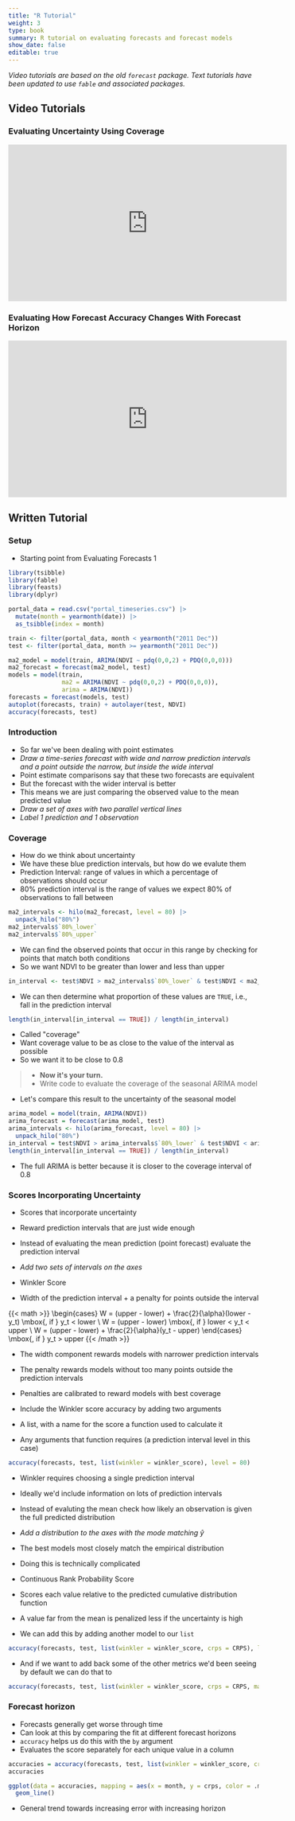 ```yaml
---
title: "R Tutorial"
weight: 3
type: book
summary: R tutorial on evaluating forecasts and forecast models
show_date: false
editable: true
---
```


*Video tutorials are based on the old `forecast` package.*
*Text tutorials have been updated to use `fable` and associated packages.*

## Video Tutorials

### Evaluating Uncertainty Using Coverage

<iframe width="560" height="315" src="https://www.youtube.com/embed/hGlnIVYFUgg" frameborder="0" allow="accelerometer; autoplay; clipboard-write; encrypted-media; gyroscope; picture-in-picture" allowfullscreen></iframe>

### Evaluating How Forecast Accuracy Changes With Forecast Horizon

<iframe width="560" height="315" src="https://www.youtube.com/embed/DHOfUYLnshA" frameborder="0" allow="accelerometer; autoplay; clipboard-write; encrypted-media; gyroscope; picture-in-picture" allowfullscreen></iframe>

## Written Tutorial

### Setup

* Starting point from Evaluating Forecasts 1

```r
library(tsibble)
library(fable)
library(feasts)
library(dplyr)

portal_data = read.csv("portal_timeseries.csv") |>
  mutate(month = yearmonth(date)) |>
  as_tsibble(index = month)

train <- filter(portal_data, month < yearmonth("2011 Dec"))
test <- filter(portal_data, month >= yearmonth("2011 Dec"))

ma2_model = model(train, ARIMA(NDVI ~ pdq(0,0,2) + PDQ(0,0,0)))
ma2_forecast = forecast(ma2_model, test)
models = model(train,
               ma2 = ARIMA(NDVI ~ pdq(0,0,2) + PDQ(0,0,0)),
               arima = ARIMA(NDVI))
forecasts = forecast(models, test)
autoplot(forecasts, train) + autolayer(test, NDVI)
accuracy(forecasts, test)
```

### Introduction

* So far we've been dealing with point estimates
* _Draw a time-series forecast with wide and narrow prediction intervals and a point outside the narrow, but inside the wide interval_
* Point estimate comparisons say that these two forecasts are equivalent
* But the forecast with the wider interval is better
* This means we are just comparing the observed value to the mean predicted value
* _Draw a set of axes with two parallel vertical lines_
* _Label 1 prediction and 1 observation_

### Coverage

* How do we think about uncertainty
* We have these blue prediction intervals, but how do we evalute them
* Prediction Interval: range of values in which a percentage of observations
  should occur
* 80% prediction interval is the range of values we expect 80% of observations to fall between

```r
ma2_intervals <- hilo(ma2_forecast, level = 80) |>
  unpack_hilo("80%")
ma2_intervals$`80%_lower`
ma2_intervals$`80%_upper`
```

* We can find the observed points that occur in this range by checking for points that match both conditions
* So we want NDVI to be greater than lower and less than upper

```r
in_interval <- test$NDVI > ma2_intervals$`80%_lower` & test$NDVI < ma2_intervals$`80%_upper`
```

* We can then determine what proportion of these values are `TRUE`, i.e., fall in the prediction interval

```r
length(in_interval[in_interval == TRUE]) / length(in_interval)
```

* Called "coverage"
* Want coverage value to be as close to the value of the interval as possible
* So we want it to be close to 0.8

> * **Now it's your turn.**
> * Write code to evaluate the coverage of the seasonal ARIMA model

* Let's compare this result to the uncertainty of the seasonal model

```r
arima_model = model(train, ARIMA(NDVI))
arima_forecast = forecast(arima_model, test)
arima_intervals <- hilo(arima_forecast, level = 80) |>
  unpack_hilo("80%")
in_interval = test$NDVI > arima_intervals$`80%_lower` & test$NDVI < arima_intervals$`80%_upper`
length(in_interval[in_interval == TRUE]) / length(in_interval)
```

* The full ARIMA is better because it is closer to the coverage interval of 0.8

### Scores Incorporating Uncertainty

* Scores that incorporate uncertainty
* Reward prediction intervals that are just wide enough
* Instead of evaluating the mean prediction (point forecast) evaluate the prediction interval
* _Add two sets of intervals on the axes_

* Winkler Score
* Width of the prediction interval + a penalty for points outside the interval

{{< math >}}
\begin{cases}
W = (upper - lower) + \frac{2}{\alpha}(lower - y_t) \mbox{, if } y_t < lower
\\
W = (upper - lower) \mbox{, if } lower < y_t < upper
\\
W = (upper - lower) + \frac{2}{\alpha}(y_t - upper)
\end{cases} \mbox{, if } y_t > upper
{{< /math >}}

* The width component rewards models with narrower prediction intervals
* The penalty rewards models without too many points outside the prediction intervals
* Penalties are calibrated to reward models with best coverage

* Include the Winkler score accuracy by adding two arguments
* A list, with a name for the score a function used to calculate it
* Any arguments that function requires (a prediction interval level in this case)

```r
accuracy(forecasts, test, list(winkler = winkler_score), level = 80)
```

* Winkler requires choosing a single prediction interval
* Ideally we'd include information on lots of prediction intervals
* Instead of evaluting the mean check how likely an observation is given the full predicted distribution
* _Add a distribution to the axes with the mode matching $\hat{y}$_
* The best models most closely match the empirical distribution

* Doing this is technically complicated
* Continuous Rank Probability Score
* Scores each value relative to the predicted cumulative distribution function
* A value far from the mean is penalized less if the uncertainty is high
* We can add this by adding another model to our `list`

```r
accuracy(forecasts, test, list(winkler = winkler_score, crps = CRPS), level = 80)
```

* And if we want to add back some of the other metrics we'd been seeing by default we can do that to

```r
accuracy(forecasts, test, list(winkler = winkler_score, crps = CRPS, mae = MAE), level = 80)
```

### Forecast horizon

* Forecasts generally get worse through time
* Can look at this by comparing the fit at different forecast horizons
* `accuracy` helps us do this with the `by` argument
* Evaluates the score separately for each unique value in a column

```r
accuracies = accuracy(forecasts, test, list(winkler = winkler_score, crps = CRPS, mae = MAE), level = 80, by = c(".model", "month"))
accuracies

ggplot(data = accuracies, mapping = aes(x = month, y = crps, color = .model)) +
  geom_line()
```

* General trend towards increasing error with increasing horizon
